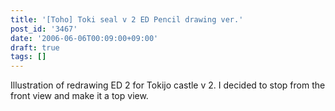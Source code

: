 ```yaml
---
title: '[Toho] Toki seal v 2 ED Pencil drawing ver.'
post_id: '3467'
date: '2006-06-06T00:09:00+09:00'
draft: true
tags: []
---
```


Illustration of redrawing ED 2 for Tokijo castle v 2. I decided to stop from the front view and make it a top view.
